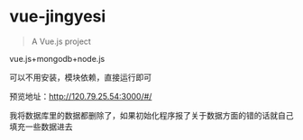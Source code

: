 # vue-jingyesi

> A Vue.js project

vue.js+mongodb+node.js

可以不用安装，模块依赖，直接运行即可

预览地址：http://120.79.25.54:3000/#/

我将数据库里的数据都删除了，如果初始化程序报了关于数据方面的错的话就自己填充一些数据进去
